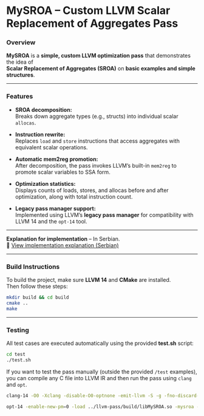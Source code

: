 # MySROA – Custom LLVM Scalar Replacement of Aggregates Pass

### Overview

**MySROA** is a **simple, custom LLVM optimization pass** that demonstrates the idea of  
**Scalar Replacement of Aggregates (SROA)** on **basic examples and simple structures**.

---

### Features

- **SROA decomposition:**  
  Breaks down aggregate types (e.g., structs) into individual scalar `allocas`.

- **Instruction rewrite:**  
  Replaces `load` and `store` instructions that access aggregates with equivalent scalar operations.

- **Automatic mem2reg promotion:**  
  After decomposition, the pass invokes LLVM’s built-in `mem2reg` to promote scalar variables to SSA form.

- **Optimization statistics:**  
  Displays counts of loads, stores, and allocas before and after optimization, along with total instruction count.

- **Legacy pass manager support:**  
  Implemented using LLVM’s **legacy pass manager** for compatibility with LLVM 14 and the `opt-14` tool.

---

**Explanation for implementation** – In Serbian.  
📘 [View implementation explanation (Serbian)](link-ka-objasnjenju)

---
### Build Instructions

To build the project, make sure **LLVM 14** and **CMake** are installed.  
Then follow these steps:


```bash
mkdir build && cd build
cmake ..
make
```
---
###  Testing

All test cases are executed automatically using the provided **test.sh** script:

```bash
cd test
./test.sh
```
If you want to test the pass manually (outside the provided `/test` examples),  
you can compile any C file into LLVM IR and then run the pass using `clang` and `opt`.

```bash
clang-14 -O0 -Xclang -disable-O0-optnone -emit-llvm -S -g -fno-discard-value-names your_test.c -o your_test.ll

opt-14 -enable-new-pm=0 -load ../llvm-pass/build/libMySROA.so -mysroa -S your_test.ll -o your_test_out.ll
```
